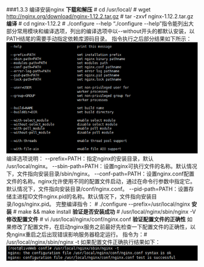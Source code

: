 ###1.3.3 编译安装nginx
**下载和解压**
    # cd /usr/local/
    # wget http://nginx.org/download/nginx-1.12.2.tar.gz
    # tar -zxvf nginx-1.12.2.tar.gz
**编译**
    # cd nginx-1.12.2
    # ./configure --help
“./configure --help”指令能列出大部分常用模块和编译选项，列出的编译选项中以--without开头的都默认安装，以PATH结尾的需要手动指定依赖库源码目录。
指令执行之后部分结果如下所示：
![](/assets/QQ截图20180119135728.png)
编译选项说明：
--prefix=PATH：指定nginx的安装目录，默认 /usr/local/nginx。
--sbin-path=PATH：设置nginx可执行文件的名称。默认情况下，文件指向安装目录/sbin/nginx。
--conf-path=PATH：设置nginx.conf配置文件的名称。nginx允许使用不同的配置文件启动，通过在命令行参数中指定它。默认情况下，文件指向安装目录/conf/nginx.conf。
--pid-path=PATH：设置存储主进程ID文件nginx.pid的名称。默认情况下，文件指向安装目录/logs/nginx.pid。
完整编译指令：
    # ./configure --prefix=/usr/local/nginx
**安装**
    # make && make install
**验证是否安装成功**
    # /usr/local/nginx/sbin/nginx -V
**修改配置文件**
    # vi /usr/local/nginx/conf/nginx.conf
**验证配置文件的正确性**
如果修改了配置文件，在启动nginx服务之前最好先检查一下配置文件的正确性，以免nginx重启之后出现错误影响服务器稳定运行。
指令为：# /usr/local/nginx/sbin/nginx -t
如果配置文件正确执行结果如下：
![](/assets/QQ截图20180119160647.png)
